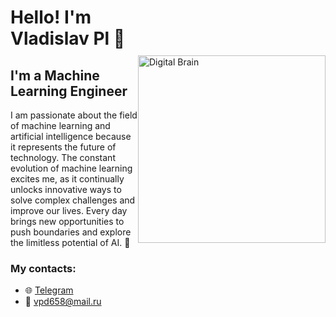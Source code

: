 <div style="display: flex; align-items: center; justify-content: space-between;">
  <div>
    <h1>Hello! I'm Vladislav Pl 👋</h1>
    <h2>I'm a Machine Learning Engineer</h2>
    <p>
      I am passionate about the field of machine learning and artificial intelligence because it represents the future of technology. 
      The constant evolution of machine learning excites me, as it continually unlocks innovative ways to solve complex challenges 
      and improve our lives. Every day brings new opportunities to push boundaries and explore the limitless potential of AI. 🚀
    </p>
    <h3>My contacts:</h3>
    <ul>
      <li>🌐 <a href="https://t.me/VladPl_RG">Telegram</a></li>
      <li>📧 <a href="mailto:vpd658@mail.ru">vpd658@mail.ru</a></li>
    </ul>
  </div>
  <div>
    <img src="https://i.pinimg.com/originals/ba/2d/c8/ba2dc8be889560116d694d1aba3eb77b.gif" alt="Digital Brain" width="300" />
  </div>
</div>


<!--
**VladPl78916/VladPl78916** is a ✨ _special_ ✨ repository because its `README.md` (this file) appears on your GitHub profile.

Here are some ideas to get you started:

- 🔭 I’m currently working on ...
- 🌱 I’m currently learning ...
- 👯 I’m looking to collaborate on ...
- 🤔 I’m looking for help with ...
- 💬 Ask me about ...
- 📫 How to reach me: ...
- 😄 Pronouns: ...
- ⚡ Fun fact: ...
-->

